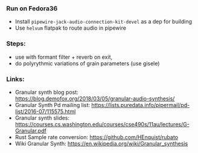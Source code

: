 ### Run on Fedora36

- Install `pipewire-jack-audio-connection-kit-devel` as a dep for building
- Use `helvum` flatpak to route audio in pipewire

### Steps:

- use with formant filter + reverb on exit,
- do polyrythmic variations of grain parameters (use gisele)

### Links:

- Granular synth blog post: https://blog.demofox.org/2018/03/05/granular-audio-synthesis/
- Granular Synth Pd mailing list: https://lists.puredata.info/pipermail/pd-list/2016-07/115575.html
- Granular synth slides: https://courses.cs.washington.edu/courses/cse490s/11au/lectures/G-Granular.pdf
- Rust Sample rate conversion: https://github.com/HEnquist/rubato
- Wiki Granular Synth: https://en.wikipedia.org/wiki/Granular_synthesis
